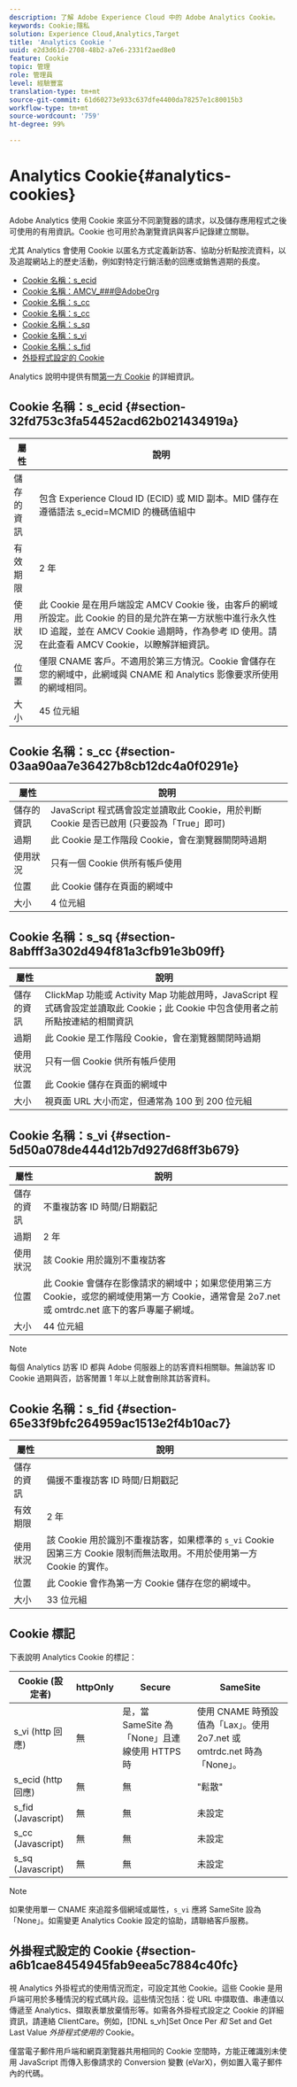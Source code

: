 ```yaml
---
description: 了解 Adobe Experience Cloud 中的 Adobe Analytics Cookie。
keywords: Cookie;隱私
solution: Experience Cloud,Analytics,Target
title: 'Analytics Cookie '
uuid: e2d3d61d-2708-48b2-a7e6-2331f2aed8e0
feature: Cookie
topic: 管理
role: 管理員
level: 經驗豐富
translation-type: tm+mt
source-git-commit: 61d60273e933c637dfe4400da78257e1c80015b3
workflow-type: tm+mt
source-wordcount: '759'
ht-degree: 99%

---
```



# Analytics Cookie{#analytics-cookies}

Adobe Analytics 使用 Cookie 來區分不同瀏覽器的請求，以及儲存應用程式之後可使用的有用資訊。Cookie 也可用於為瀏覽資訊與客戶記錄建立關聯。

尤其 Analytics 會使用 Cookie 以匿名方式定義新訪客、協助分析點按流資料，以及追蹤網站上的歷史活動，例如對特定行銷活動的回應或銷售週期的長度。

* [Cookie 名稱：s_ecid](../cookies/cookies-mc.md#section-32fd753c3fa54452acd62b021434919a)
* [Cookie 名稱：AMCV_###@AdobeOrg](../cookies/cookies-mc.md#section-a12aa2a9296940ae82d8921b381b8fb0)
* [Cookie 名稱：s_cc](../cookies/cookies-analytics.md#section-03aa90aa7e36427b8cb12dc4a0f0291e)
* [Cookie 名稱：s_cc](../cookies/cookies-analytics.md#section-03aa90aa7e36427b8cb12dc4a0f0291e)
* [Cookie 名稱：s_sq](../cookies/cookies-analytics.md#section-8abfff3a302d494f81a3cfb91e3b09ff)
* [Cookie 名稱：s_vi](../cookies/cookies-analytics.md#section-5d50a078de444d12b7d927d68ff3b679)
* [Cookie 名稱：s_fid](../cookies/cookies-analytics.md#section-65e33f9bfc264959ac1513e2f4b10ac7)
* [外掛程式設定的 Cookie](../cookies/cookies-analytics.md#section-a6b1cae8454945fab9eea5c7884c40fc)

Analytics 說明中提供有關[第一方 Cookie](/help/interface/cookies/cookies-first-party.md) 的詳細資訊。

## Cookie 名稱：s_ecid {#section-32fd753c3fa54452acd62b021434919a}

| 屬性 | 說明 |
|--- |--- |
| 儲存的資訊 | 包含 Experience Cloud ID (ECID) 或 MID 副本。MID 儲存在遵循語法 s_ecid=MCMID 的機碼值組中 | `<ECID>` |
| 有效期限 | 2 年 |
| 使用狀況 | 此 Cookie 是在用戶端設定 AMCV Cookie 後，由客戶的網域所設定。此 Cookie 的目的是允許在第一方狀態中進行永久性 ID 追蹤，並在 AMCV Cookie 過期時，作為參考 ID 使用。請在此查看 AMCV Cookie，以瞭解詳細資訊。 |
| 位置 | 僅限 CNAME 客戶。不適用於第三方情況。Cookie 會儲存在您的網域中，此網域與 CNAME 和 Analytics 影像要求所使用的網域相同。 |
| 大小 | 45 位元組 |

## Cookie 名稱：s_cc {#section-03aa90aa7e36427b8cb12dc4a0f0291e}

| 屬性 | 說明 |
|--- |--- |
| 儲存的資訊 | JavaScript 程式碼會設定並讀取此 Cookie，用於判斷 Cookie 是否已啟用 (只要設為「True」即可) |
| 過期 | 此 Cookie 是工作階段 Cookie，會在瀏覽器關閉時過期 |
| 使用狀況 | 只有一個 Cookie 供所有帳戶使用 |
| 位置 | 此 Cookie 儲存在頁面的網域中 |
| 大小 | 4 位元組 |

## Cookie 名稱：s_sq {#section-8abfff3a302d494f81a3cfb91e3b09ff}

| 屬性 | 說明 |
|--- |--- |
| 儲存的資訊 | ClickMap 功能或 Activity Map 功能啟用時，JavaScript 程式碼會設定並讀取此 Cookie；此 Cookie 中包含使用者之前所點按連結的相關資訊 |
| 過期 | 此 Cookie 是工作階段 Cookie，會在瀏覽器關閉時過期 |
| 使用狀況 | 只有一個 Cookie 供所有帳戶使用 |
| 位置 | 此 Cookie 儲存在頁面的網域中 |
| 大小 | 視頁面 URL 大小而定，但通常為 100 到 200 位元組 |

## Cookie 名稱：s_vi {#section-5d50a078de444d12b7d927d68ff3b679}

| 屬性 | 說明 |
|--- |--- |
| 儲存的資訊 | 不重複訪客 ID 時間/日期戳記 |
| 過期 | 2 年 |
| 使用狀況 | 該 Cookie 用於識別不重複訪客 |
| 位置 | 此 Cookie 會儲存在影像請求的網域中；如果您使用第三方 Cookie，或您的網域使用第一方 Cookie，通常會是 2o7.net 或 omtrdc.net 底下的客戶專屬子網域。 |
| 大小 | 44 位元組 |

>[!NOTE]
>
>每個 Analytics 訪客 ID 都與 Adobe 伺服器上的訪客資料相關聯。無論訪客 ID Cookie 過期與否，訪客閒置 1 年以上就會刪除其訪客資料。

## Cookie 名稱：s_fid {#section-65e33f9bfc264959ac1513e2f4b10ac7}

| 屬性 | 說明 |
|--- |--- |
| 儲存的資訊 | 備援不重複訪客 ID 時間/日期戳記 |
| 有效期限 | 2 年 |
| 使用狀況 | 該 Cookie 用於識別不重複訪客，如果標準的 `s_vi` Cookie 因第三方 Cookie 限制而無法取用。不用於使用第一方 Cookie 的實作。 |
| 位置 | 此 Cookie 會作為第一方 Cookie 儲存在您的網域中。 |
| 大小 | 33 位元組 |

## Cookie 標記

下表說明 Analytics Cookie 的標記：

| Cookie (設定者) | httpOnly | Secure | SameSite |
|--- |--- |--- |--- |
| s_vi   (http 回應) | 無 | 是，當 SameSite 為「None」且連線使用 HTTPS 時 | 使用 CNAME 時預設值為「Lax」。使用 2o7.net 或 omtrdc.net 時為「None」。 |
| s_ecid   (http 回應) | 無 | 無 | &quot;鬆散&quot; |
| s_fid (Javascript) | 無 | 無 | 未設定 |
| s_cc (Javascript) | 無 | 無 | 未設定 |
| s_sq (Javascript) | 無 | 無 | 未設定 |

>[!NOTE]
>
>如果使用單一 CNAME 來追蹤多個網域或屬性，`s_vi` 應將 SameSite 設為「None」。如需變更 Analytics Cookie 設定的協助，請聯絡客戶服務。

## 外掛程式設定的 Cookie {#section-a6b1cae8454945fab9eea5c7884c40fc}

視 Analytics 外掛程式的使用情況而定，可設定其他 Cookie。這些 Cookie 是用戶端可用於多種情況的程式碼片段。這些情況包括：從 URL 中擷取值、串連值以傳遞至 Analytics、擷取表單放棄情形等。如需各外掛程式設定之 Cookie 的詳細資訊，請連絡 ClientCare。例如，[!DNL s_vh]Set Once Per *和* Set and Get Last Value *外掛程式使用的* Cookie。

僅當電子郵件用戶端和網頁瀏覽器共用相同的 Cookie 空間時，方能正確識別未使用 JavaScript 而傳入影像請求的 Conversion 變數 (eVarX)，例如置入電子郵件內的代碼。
